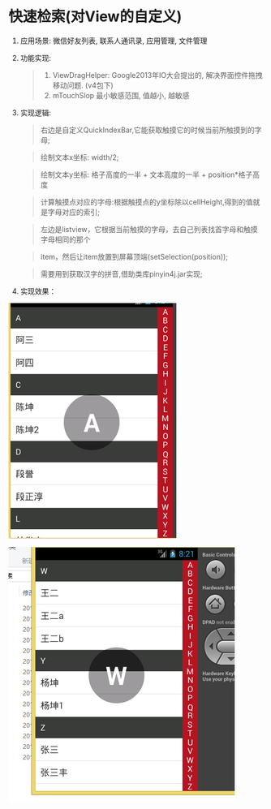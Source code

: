 # 快速检索(对View的自定义) 

1. 应用场景: 微信好友列表, 联系人通讯录, 应用管理, 文件管理
2. 功能实现:

   >  1. ViewDragHelper: Google2013年IO大会提出的,
   >   解决界面控件拖拽移动问题. (v4包下)
   >  2. mTouchSlop 最小敏感范围, 值越小, 越敏感

3. 实现逻辑:


   > 右边是自定义QuickIndexBar,它能获取触摸它的时候当前所触摸到的字母;
   
   > 绘制文本x坐标: width/2;
   
   > 绘制文本y坐标: 格子高度的一半 + 文本高度的一半 + position*格子高度
   
   > 计算触摸点对应的字母:根据触摸点的y坐标除以cellHeight,得到的值就是字母对应的索引;
   
   > 左边是listview，它根据当前触摸的字母，去自己列表找首字母和触摸字母相同的那个
   
   > item，然后让item放置到屏幕顶端(setSelection(position));
   
   > 需要用到获取汉字的拼音,借助类库pinyin4j.jar实现;
   
4. 实现效果：

![](/image/1.png)

![](/image/2.png)
